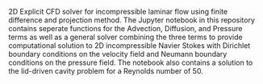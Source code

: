 2D Explicit CFD solver for incompressible laminar flow using finite difference and projection method. The Jupyter notebook in this repository contains seperate functions 
for the Advection, Diffusion, and Pressure terms as well as a general solver combining the three terms to provide computational solution to 2D incompressible Navier Stokes
with Dirichlet boundary conditions on the velocity field and Neumann boundary conditions on the pressure field. The notebook also contains a solution to the lid-driven cavity problem for a Reynolds number of 50.
